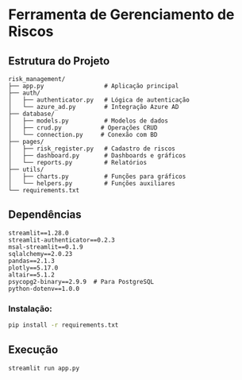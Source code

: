 # Ferramenta de Gerenciamento de Riscos

## Estrutura do Projeto

```
risk_management/
├── app.py                 # Aplicação principal
├── auth/
│   ├── authenticator.py   # Lógica de autenticação
│   └── azure_ad.py        # Integração Azure AD
├── database/
│   ├── models.py          # Modelos de dados
│   ├── crud.py           # Operações CRUD
│   └── connection.py     # Conexão com BD
├── pages/
│   ├── risk_register.py   # Cadastro de riscos
│   ├── dashboard.py       # Dashboards e gráficos
│   └── reports.py         # Relatórios
├── utils/
│   ├── charts.py          # Funções para gráficos
│   └── helpers.py         # Funções auxiliares
└── requirements.txt
```

## Dependências
```
streamlit==1.28.0
streamlit-authenticator==0.2.3
msal-streamlit==0.1.9
sqlalchemy==2.0.23
pandas==2.1.3
plotly==5.17.0
altair==5.1.2
psycopg2-binary==2.9.9  # Para PostgreSQL
python-dotenv==1.0.0
```
### Instalação:
``` bash
pip install -r requirements.txt
```

## Execução
``` bash
streamlit run app.py
```
